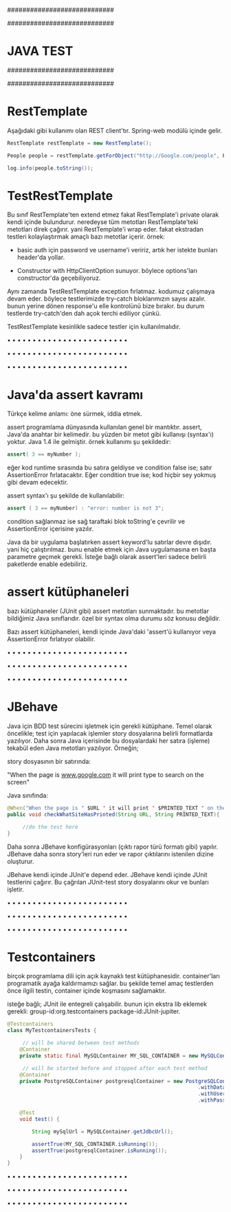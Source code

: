 ############################

############################
# JAVA TEST
############################

############################

# RestTemplate
Aşağıdaki gibi kullanımı olan REST client'tır. Spring-web modülü içinde gelir.

```java
RestTemplate restTemplate = new RestTemplate();

People people = restTemplate.getForObject("http://Google.com/people", People.class);

log.info(people.toString());
```

# TestRestTemplate
Bu sınıf RestTemplate'ten extend etmez fakat RestTemplate'i private olarak kendi içinde bulundurur. neredeyse tüm metotları RestTemplate'teki metotları direk çağırır. yani RestTemplate'i wrap eder. fakat ekstradan testleri kolaylaştırmak amaçlı bazı metotlar içerir. örnek:

- basic auth için password ve username'i veririz, artık her istekte bunları header'da yollar.

- Constructor with HttpClientOption sunuyor. böylece options'ları constructor'da geçebiliyoruz.

Aynı zamanda TestRestTemplate exception fırlatmaz. kodumuz çalışmaya devam eder. böylece testlerimizde try-catch bloklarımızın sayısı azalır. bunun yerine dönen response'u elle kontrolünü bize bırakır. bu durum testlerde try-catch'den dah açok terchi ediliyor çünkü.

TestRestTemplate kesinlikle sadece testler için kullanılmalıdır.

• • • • • • • • • • • • • • • • • • • • • • • •

• • • • • • • • • • • • • • • • • • • • • • • •

• • • • • • • • • • • • • • • • • • • • • • • •

# Java'da assert kavramı
Türkçe kelime anlamı: öne sürmek, iddia etmek.

assert programlama dünyasında kullanılan genel bir mantıktır. assert, Java'da anahtar bir kelimedir. bu yüzden bir metot gibi kullanışı (syntax'ı) yoktur. Java 1.4 ile gelmiştir. örnek kullanımı şu şekildedir:

```java
assert( 3 == myNumber );
```

eğer kod runtime sırasında bu satıra geldiyse ve condition false ise; satır AssertionError fırlatacaktır. Eğer condition true ise; kod hiçbir sey yokmuş gibi devam edecektir.

assert syntax'ı şu şekilde de kullanılabilir:

```java
assert ( 3 == myNumber) : "error: number is not 3";
```

condition sağlanmaz ise sağ taraftaki blok toString'e çevrilir ve AssertionError içerisine yazılır.

Java da bir uygulama başlatırken assert keyword'lu satırlar devre dışıdır. yani hiç çalıştırılmaz. bunu enable etmek için Java uygulamasına en başta parametre geçmek gerekli. İsteğe bağlı olarak assert'leri sadece belirli paketlerde enable edebiliriz.

# assert kütüphaneleri
bazı kütüphaneler (JUnit gibi) assert metotları sunmaktadır. bu metotlar bildiğimiz Java sınıflarıdır. özel bir syntax olma durumu söz konusu değildir.

Bazı assert kütüphaneleri, kendi içinde Java'daki 'assert'ü kullanıyor veya AssertionError fırlatıyor olabilir.

• • • • • • • • • • • • • • • • • • • • • • • •

• • • • • • • • • • • • • • • • • • • • • • • •

• • • • • • • • • • • • • • • • • • • • • • • •

# JBehave
Java için BDD test sürecini işletmek için gerekli kütüphane. Temel olarak öncelikle; test için yapılacak işlemler story dosyalarına belirli formatlarda yazılıyor. Daha sonra Java içerisinde bu dosyalardaki her satıra (işleme) tekabül eden Java metotları yazılıyor. Örneğin;

story dosyasının bir satırında:

"When the page is www.google.com it will print type to search on the screen"

Java sınıfında:

```java
@When("When the page is " $URL ' it will print ' $PRINTED_TEXT " on the screen")
public void checkWhatSiteHasPrinted(String URL, String PRINTED_TEXT){

     //do the test here
}
```

Daha sonra JBehave konfigürasyonları (çıktı rapor türü formatı gibi) yapılır. JBehave daha sonra story'leri run eder ve rapor çıktılarını istenilen dizine oluşturur.

JBehave kendi içinde JUnit'e depend eder. JBehave kendi içinde JUnit testlerini çağırır. Bu çağrılan JUnit-test story dosyalarını okur ve bunları işletir.

• • • • • • • • • • • • • • • • • • • • • • • •

• • • • • • • • • • • • • • • • • • • • • • • •

• • • • • • • • • • • • • • • • • • • • • • • •

# Testcontainers
birçok programlama dili için açık kaynaklı test kütüphanesidir. container'ları programatik ayağa kaldırmamızı sağlar. bu şekilde temel amaç testlerden önce ilgili testin, container içinde koşmasını sağlamaktır.

isteğe bağlı; JUnit ile entegreli çalışabilir. bunun için ekstra lib eklemek gerekli: group-id:org.testcontainers package-id:JUnit-jupiter.

```java
@Testcontainers
class MyTestcontainersTests {

     // will be shared between test methods
    @Container
    private static final MySQLContainer MY_SQL_CONTAINER = new MySQLContainer();

     // will be started before and stopped after each test method
    @Container
    private PostgreSQLContainer postgresqlContainer = new PostgreSQLContainer()
                                                              .withDatabaseName("foo")
                                                              .withUsername("foo")
                                                              .withPassword("secret");

    @Test
    void test() {

        String mySqlUrl = MySQLContainer.getJdbcUrl();

        assertTrue(MY_SQL_CONTAINER.isRunning());
        assertTrue(postgresqlContainer.isRunning());
    }
}
```

• • • • • • • • • • • • • • • • • • • • • • • •

• • • • • • • • • • • • • • • • • • • • • • • •

• • • • • • • • • • • • • • • • • • • • • • • •
